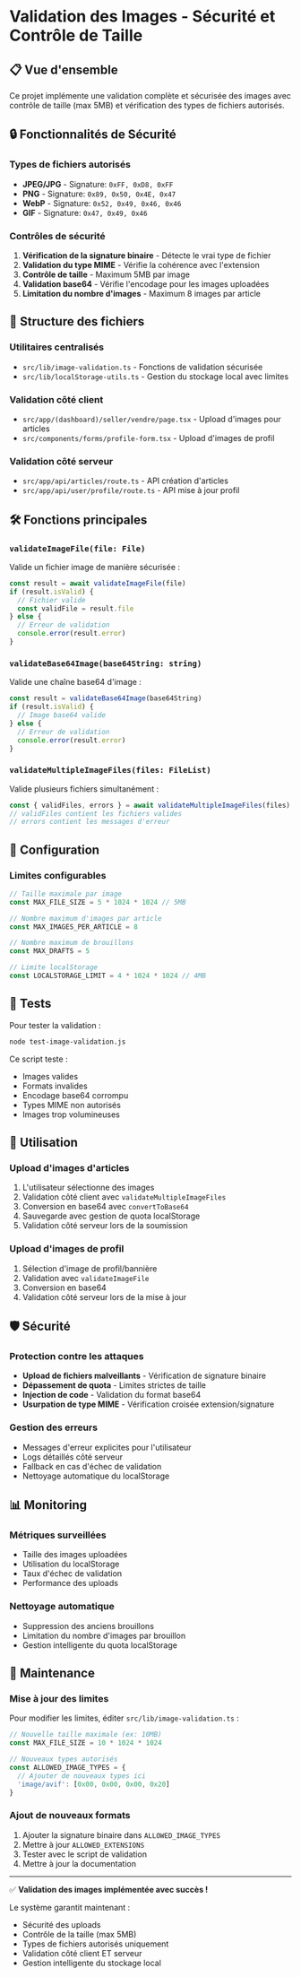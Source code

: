 # Validation des Images - Sécurité et Contrôle de Taille

## 📋 Vue d'ensemble

Ce projet implémente une validation complète et sécurisée des images avec contrôle de taille (max 5MB) et vérification des types de fichiers autorisés.

## 🔒 Fonctionnalités de Sécurité

### Types de fichiers autorisés
- **JPEG/JPG** - Signature: `0xFF, 0xD8, 0xFF`
- **PNG** - Signature: `0x89, 0x50, 0x4E, 0x47`
- **WebP** - Signature: `0x52, 0x49, 0x46, 0x46`
- **GIF** - Signature: `0x47, 0x49, 0x46`

### Contrôles de sécurité
1. **Vérification de la signature binaire** - Détecte le vrai type de fichier
2. **Validation du type MIME** - Vérifie la cohérence avec l'extension
3. **Contrôle de taille** - Maximum 5MB par image
4. **Validation base64** - Vérifie l'encodage pour les images uploadées
5. **Limitation du nombre d'images** - Maximum 8 images par article

## 📁 Structure des fichiers

### Utilitaires centralisés
- `src/lib/image-validation.ts` - Fonctions de validation sécurisée
- `src/lib/localStorage-utils.ts` - Gestion du stockage local avec limites

### Validation côté client
- `src/app/(dashboard)/seller/vendre/page.tsx` - Upload d'images pour articles
- `src/components/forms/profile-form.tsx` - Upload d'images de profil

### Validation côté serveur
- `src/app/api/articles/route.ts` - API création d'articles
- `src/app/api/user/profile/route.ts` - API mise à jour profil

## 🛠️ Fonctions principales

### `validateImageFile(file: File)`
Valide un fichier image de manière sécurisée :
```typescript
const result = await validateImageFile(file)
if (result.isValid) {
  // Fichier valide
  const validFile = result.file
} else {
  // Erreur de validation
  console.error(result.error)
}
```

### `validateBase64Image(base64String: string)`
Valide une chaîne base64 d'image :
```typescript
const result = validateBase64Image(base64String)
if (result.isValid) {
  // Image base64 valide
} else {
  // Erreur de validation
  console.error(result.error)
}
```

### `validateMultipleImageFiles(files: FileList)`
Valide plusieurs fichiers simultanément :
```typescript
const { validFiles, errors } = await validateMultipleImageFiles(files)
// validFiles contient les fichiers valides
// errors contient les messages d'erreur
```

## 🔧 Configuration

### Limites configurables
```typescript
// Taille maximale par image
const MAX_FILE_SIZE = 5 * 1024 * 1024 // 5MB

// Nombre maximum d'images par article
const MAX_IMAGES_PER_ARTICLE = 8

// Nombre maximum de brouillons
const MAX_DRAFTS = 5

// Limite localStorage
const LOCALSTORAGE_LIMIT = 4 * 1024 * 1024 // 4MB
```

## 🧪 Tests

Pour tester la validation :
```bash
node test-image-validation.js
```

Ce script teste :
- Images valides
- Formats invalides
- Encodage base64 corrompu
- Types MIME non autorisés
- Images trop volumineuses

## 🚀 Utilisation

### Upload d'images d'articles
1. L'utilisateur sélectionne des images
2. Validation côté client avec `validateMultipleImageFiles`
3. Conversion en base64 avec `convertToBase64`
4. Sauvegarde avec gestion de quota localStorage
5. Validation côté serveur lors de la soumission

### Upload d'images de profil
1. Sélection d'image de profil/bannière
2. Validation avec `validateImageFile`
3. Conversion en base64
4. Validation côté serveur lors de la mise à jour

## 🛡️ Sécurité

### Protection contre les attaques
- **Upload de fichiers malveillants** - Vérification de signature binaire
- **Dépassement de quota** - Limites strictes de taille
- **Injection de code** - Validation du format base64
- **Usurpation de type MIME** - Vérification croisée extension/signature

### Gestion des erreurs
- Messages d'erreur explicites pour l'utilisateur
- Logs détaillés côté serveur
- Fallback en cas d'échec de validation
- Nettoyage automatique du localStorage

## 📊 Monitoring

### Métriques surveillées
- Taille des images uploadées
- Utilisation du localStorage
- Taux d'échec de validation
- Performance des uploads

### Nettoyage automatique
- Suppression des anciens brouillons
- Limitation du nombre d'images par brouillon
- Gestion intelligente du quota localStorage

## 🔄 Maintenance

### Mise à jour des limites
Pour modifier les limites, éditer `src/lib/image-validation.ts` :
```typescript
// Nouvelle taille maximale (ex: 10MB)
const MAX_FILE_SIZE = 10 * 1024 * 1024

// Nouveaux types autorisés
const ALLOWED_IMAGE_TYPES = {
  // Ajouter de nouveaux types ici
  'image/avif': [0x00, 0x00, 0x00, 0x20]
}
```

### Ajout de nouveaux formats
1. Ajouter la signature binaire dans `ALLOWED_IMAGE_TYPES`
2. Mettre à jour `ALLOWED_EXTENSIONS`
3. Tester avec le script de validation
4. Mettre à jour la documentation

---

✅ **Validation des images implémentée avec succès !**

Le système garantit maintenant :
- Sécurité des uploads
- Contrôle de la taille (max 5MB)
- Types de fichiers autorisés uniquement
- Validation côté client ET serveur
- Gestion intelligente du stockage local